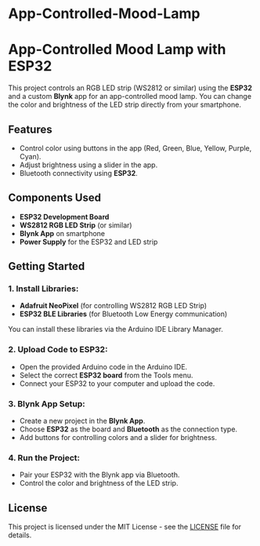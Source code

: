 # App-Controlled-Mood-Lamp

# App-Controlled Mood Lamp with ESP32

This project controls an RGB LED strip (WS2812 or similar) using the **ESP32** and a custom **Blynk** app for an app-controlled mood lamp. You can change the color and brightness of the LED strip directly from your smartphone.

## Features
- Control color using buttons in the app (Red, Green, Blue, Yellow, Purple, Cyan).
- Adjust brightness using a slider in the app.
- Bluetooth connectivity using **ESP32**.

## Components Used
- **ESP32 Development Board**
- **WS2812 RGB LED Strip** (or similar)
- **Blynk App** on smartphone
- **Power Supply** for the ESP32 and LED strip

## Getting Started

### 1. Install Libraries:
- **Adafruit NeoPixel** (for controlling WS2812 RGB LED Strip)
- **ESP32 BLE Libraries** (for Bluetooth Low Energy communication)

You can install these libraries via the Arduino IDE Library Manager.

### 2. Upload Code to ESP32:
- Open the provided Arduino code in the Arduino IDE.
- Select the correct **ESP32 board** from the Tools menu.
- Connect your ESP32 to your computer and upload the code.

### 3. Blynk App Setup:
- Create a new project in the **Blynk App**.
- Choose **ESP32** as the board and **Bluetooth** as the connection type.
- Add buttons for controlling colors and a slider for brightness.

### 4. Run the Project:
- Pair your ESP32 with the Blynk app via Bluetooth.
- Control the color and brightness of the LED strip.

## License
This project is licensed under the MIT License - see the [LICENSE](LICENSE) file for details.
